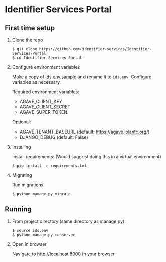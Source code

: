 # Identifier Services Portal


## First time setup

1. Clone the repo

   ```
   $ git clone https://github.com/identifier-services/Identifier-Services-Portal 
   $ cd Identifier-Services-Portal 
   ```

2. Configure environment variables

   Make a copy of [ids.env.sample](ids.env.sample) and rename it to
   `ids.env`. Configure variables as necessary.

   Required environment variables:

   - AGAVE_CLIENT_KEY  
   - AGAVE_CLIENT_SECRET  
   - AGAVE_SUPER_TOKEN

   Optional:

   - AGAVE_TENANT_BASEURL  (default: https://agave.iplantc.org/)
   - DJANGO_DEBUG (default: False)

3. Installing

    Install requirements:
    (Would suggest doing this in a virtual environment)

    ```
    $ pip install -r requirements.txt
    ```

4. Migrating

    Run migrations:
    ```
    $ python manage.py migrate
    ```

## Running

1. From project directory (same directory as manage.py):

    ```
    $ source ids.env
    $ python manage.py runserver
    ```

2. Open in browser

   Navigate to [http://localhost:8000](http://localhost:8000) in your browser.
